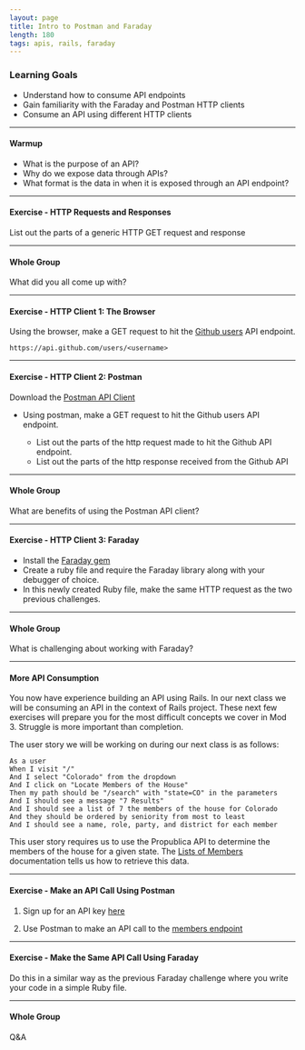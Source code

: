 ```yaml
---
layout: page
title: Intro to Postman and Faraday
length: 180
tags: apis, rails, faraday
---
```


### Learning Goals

- Understand how to consume API endpoints
- Gain familiarity with the Faraday and Postman HTTP clients
- Consume an API using different HTTP clients

---

#### Warmup

- What is the purpose of an API?
- Why do we expose data through APIs?
- What format is the data in when it is exposed through an API endpoint?

---

#### Exercise - HTTP Requests and Responses

List out the parts of a generic HTTP GET request and response

---

#### Whole Group

What did you all come up with?

---

#### Exercise - HTTP Client 1: The Browser

Using the browser, make a GET request to hit the [Github users](https://developer.github.com/v3/users/#get-a-single-user) API endpoint.

`https://api.github.com/users/<username>`

---

#### Exercise - HTTP Client 2: Postman

Download the [Postman API Client](https://www.getpostman.com/product/api-client)

- Using postman, make a GET request to hit the Github users API endpoint.

  - List out the parts of the http request made to hit the Github API endpoint.
  - List out the parts of the http response received from the Github API

---

#### Whole Group

What are benefits of using the Postman API client?

---

#### Exercise - HTTP Client 3: Faraday

* Install the [Faraday gem](https://github.com/lostisland/faraday)
* Create a ruby file and require the Faraday library along with your debugger of choice.
* In this newly created Ruby file, make the same HTTP request as the two previous challenges.

---

#### Whole Group

What is challenging about working with Faraday?

---

#### More API Consumption

You now have experience building an API using Rails. In our next class we will be consuming an API in the context of Rails project. These next few exercises will prepare you for the most difficult concepts we cover in Mod 3. Struggle is more important than completion.

The user story we will be working on during our next class is as follows:

```
As a user
When I visit "/"
And I select "Colorado" from the dropdown
And I click on "Locate Members of the House"
Then my path should be "/search" with "state=CO" in the parameters
And I should see a message "7 Results"
And I should see a list of 7 the members of the house for Colorado
And they should be ordered by seniority from most to least
And I should see a name, role, party, and district for each member
```

This user story requires us to use the Propublica API to determine the members of the house for a given state. The [Lists of Members](https://projects.propublica.org/api-docs/congress-api/members/#lists-of-members) documentation tells us how to retrieve this data.

---

#### Exercise - Make an API Call Using Postman

1. Sign up for an API key [here](https://www.propublica.org/datastore/api/propublica-congress-api)

2. Use Postman to make an API call to the [members endpoint](https://projects.propublica.org/api-docs/congress-api/members/#lists-of-members)

---

#### Exercise - Make the Same API Call Using Faraday

Do this in a similar way as the previous Faraday challenge where you write your code in a simple Ruby file.

---

#### Whole Group

Q&A
